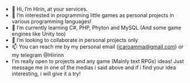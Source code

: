 - 👋 Hi, I’m Hirin, at your services.
- 👀 I’m interested in programming little games as personal projects in various programming languages!
- 🌱 I’m currently learning C#, PHP, Phyton and MySQL (And some game engines like Unity too)
- 💞️ I’m looking to collaborate in personal projects only
- 📫 You can reach me by my personal email (icaroamma@gmail.com) or my telegram @Hiirinn
- I'm really open to projects and any game (Mainly text RPGs) ideas! Just message me in one of the medias i said above and if i find your idea interesting, i will give it a try!

<!---
Hirinn/Hirinn is a ✨ special ✨ repository because its `README.md` (this file) appears on your GitHub profile.
You can click the Preview link to take a look at your changes.
--->
